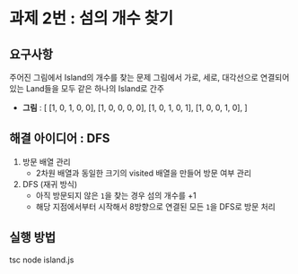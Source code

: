# 과제 2번 : 섬의 개수 찾기

## 요구사항

주어진 그림에서 Island의 개수를 찾는 문제
그림에서 가로, 세로, 대각선으로 연결되어 있는 Land들을 모두 같은 하나의 Island로 간주

- **그림** :
  [
  [1, 0, 1, 0, 0],
  [1, 0, 0, 0, 0],
  [1, 0, 1, 0, 1],
  [1, 0, 0, 1, 0],
  ]

## 해결 아이디어 : DFS

1. 방문 배열 관리
   - 2차원 배열과 동일한 크기의 visited 배열을 만들어 방문 여부 관리
2. DFS (재귀 방식)
   - 아직 방문되지 않은 `1`을 찾는 경우 섬의 개수를 +1
   - 해당 지점에서부터 시작해서 8방향으로 연결된 모든 `1`을 DFS로 방문 처리

## 실행 방법

tsc
node island.js
